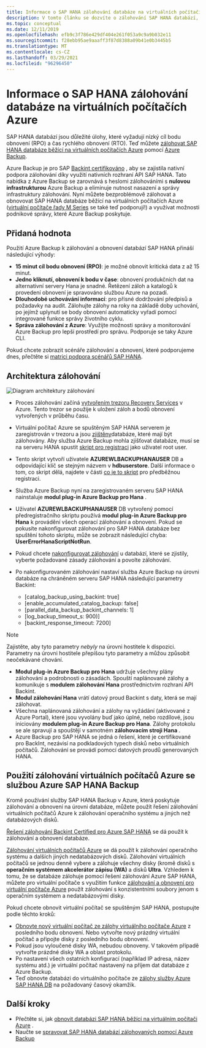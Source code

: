 ```yaml
---
title: Informace o SAP HANA zálohování databáze na virtuálních počítačích Azure
description: V tomto článku se dozvíte o zálohování SAP HANA databází, které běží na virtuálních počítačích Azure.
ms.topic: conceptual
ms.date: 12/11/2019
ms.openlocfilehash: efb9c3f786e429df404e261f053a9c9a9b032e11
ms.sourcegitcommit: f28ebb95ae9aaaff3f87d8388a09b41e0b3445b5
ms.translationtype: MT
ms.contentlocale: cs-CZ
ms.lasthandoff: 03/29/2021
ms.locfileid: "96296450"
---
```

# <a name="about-sap-hana-database-backup-in-azure-vms"></a>Informace o SAP HANA zálohování databáze na virtuálních počítačích Azure

SAP HANA databází jsou důležité úlohy, které vyžadují nízký cíl bodu obnovení (RPO) a čas rychlého obnovení (RTO). Teď můžete [zálohovat SAP HANA databáze běžící na virtuálních počítačích Azure](./tutorial-backup-sap-hana-db.md) pomocí [Azure Backup](./backup-overview.md).

Azure Backup je pro SAP [Backint certifikováno](https://www.sap.com/dmc/exp/2013_09_adpd/enEN/#/d/solutions?id=8f3fd455-a2d7-4086-aa28-51d8870acaa5) , aby se zajistila nativní podpora zálohování díky využití nativních rozhraní API SAP HANA. Tato nabídka z Azure Backup se zarovnává s heslomi zálohováními s **nulovou infrastrukturou** Azure Backup a eliminuje nutnost nasazení a správy infrastruktury zálohování. Nyní můžete bezproblémově zálohovat a obnovovat SAP HANA databáze běžící na virtuálních počítačích Azure ([virtuální počítače řady M Series](../virtual-machines/m-series.md) se také teď podporují!) a využívat možnosti podnikové správy, které Azure Backup poskytuje.

## <a name="added-value"></a>Přidaná hodnota

Použití Azure Backup k zálohování a obnovení databází SAP HANA přináší následující výhody:

* **15 minut cíl bodu obnovení (RPO)**: je možné obnovit kritická data z až 15 minut.
* **Jedno kliknutí, obnovení k bodu v čase**: obnovení produkčních dat na alternativní servery Hana je snadné. Řetězení záloh a katalogů k provedení obnovení je spravováno službou Azure na pozadí.
* **Dlouhodobé uchovávání informací**: pro přísné dodržování předpisů a požadavky na audit. Zálohujte zálohy na roky na základě doby uchování, po jejímž uplynutí se body obnovení automaticky vyřadí pomocí integrované funkce správy životního cyklu.
* **Správa zálohování z Azure**: Využijte možnosti správy a monitorování Azure Backup pro lepší prostředí pro správu. Podporuje se taky Azure CLI.

Pokud chcete zobrazit scénáře zálohování a obnovení, které podporujeme dnes, přečtěte si [matrici podpora scénářů SAP HANA](./sap-hana-backup-support-matrix.md#scenario-support).

## <a name="backup-architecture"></a>Architektura zálohování

![Diagram architektury zálohování](./media/sap-hana-db-about/backup-architecture.png)

* Proces zálohování začíná [vytvořením trezoru Recovery Services](./tutorial-backup-sap-hana-db.md#create-a-recovery-services-vault) v Azure. Tento trezor se použije k uložení záloh a bodů obnovení vytvořených v průběhu času.
* Virtuální počítač Azure se spuštěným SAP HANA serverem je zaregistrován v trezoru a jsou [zjištěny](./tutorial-backup-sap-hana-db.md#discover-the-databases)databáze, které mají být zálohovány. Aby služba Azure Backup mohla zjišťovat databáze, musí se na serveru HANA spustit [skript pro registraci](https://aka.ms/scriptforpermsonhana) jako uživatel root user.
* Tento skript vytvoří uživatele **AZUREWLBACKUPHANAUSER** DB a odpovídající klíč se stejným názvem v **hdbuserstore**. Další informace o tom, co skript dělá, najdete v části  [co je to skript](tutorial-backup-sap-hana-db.md#what-the-pre-registration-script-does) pro předběžnou registraci.
* Služba Azure Backup nyní na zaregistrovaném serveru SAP HANA nainstaluje **modul plug-in Azure Backup pro Hana** .
* Uživatel **AZUREWLBACKUPHANAUSER** DB vytvořený pomocí předregistračního skriptu používá **modul plug-in Azure Backup pro Hana** k provádění všech operací zálohování a obnovení. Pokud se pokusíte nakonfigurovat zálohování pro SAP HANA databáze bez spuštění tohoto skriptu, může se zobrazit následující chyba: **UserErrorHanaScriptNotRun**.
* Pokud chcete [nakonfigurovat zálohování](./tutorial-backup-sap-hana-db.md#configure-backup) u databází, které se zjistily, vyberte požadované zásady zálohování a povolte zálohování.

* Po nakonfigurovaném zálohování nastaví služba Azure Backup na úrovni databáze na chráněném serveru SAP HANA následující parametry Backint:
  * [catalog_backup_using_backint: true]
  * [enable_accumulated_catalog_backup: false]
  * [parallel_data_backup_backint_channels: 1]
  * [log_backup_timeout_s: 900)]
  * [backint_response_timeout: 7200]

>[!NOTE]
>Zajistěte, aby tyto parametry *nebyly* na úrovni hostitele k dispozici. Parametry na úrovni hostitele přepíšou tyto parametry a můžou způsobit neočekávané chování.
>

* **Modul plug-in Azure Backup pro Hana** udržuje všechny plány zálohování a podrobnosti o zásadách. Spouští naplánované zálohy a komunikuje s **modulem zálohování Hana** prostřednictvím rozhraní API Backint.
* **Modul zálohování Hana** vrátí datový proud Backint s daty, která se mají zálohovat.
* Všechna naplánovaná zálohování a zálohy na vyžádání (aktivované z Azure Portal), které jsou vyvolány buď jako úplné, nebo rozdílové, jsou iniciovány **modulem plug-in Azure Backup pro Hana**. Zálohy protokolu se ale spravují a spouštějí v samotném **zálohovacím stroji Hana** .
* Azure Backup pro SAP HANA se jedná o řešení, které je certifikované pro BackInt, nezávisí na podkladových typech disků nebo virtuálních počítačů. Zálohování se provádí pomocí datových proudů generovaných HANA.

## <a name="using-azure-vm-backup-with-azure-sap-hana-backup"></a>Použití zálohování virtuálních počítačů Azure se službou Azure SAP HANA Backup

Kromě používání služby SAP HANA Backup v Azure, která poskytuje zálohování a obnovení na úrovni databáze, můžete použít řešení zálohování virtuálních počítačů Azure k zálohování operačního systému a jiných než databázových disků.

[Řešení zálohování Backint Certified pro Azure SAP HANA](#backup-architecture) se dá použít k zálohování a obnovení databáze.

[Zálohování virtuálních počítačů Azure](backup-azure-vms-introduction.md) se dá použít k zálohování operačního systému a dalších jiných nedatabázových disků. Zálohování virtuálních počítačů se jednou denně vybere a zálohuje všechny disky (kromě disků s **operačním systémem akcelerátor zápisu (WA)** a disků **Ultra**. Vzhledem k tomu, že se databáze zálohuje pomocí řešení zálohování Azure SAP HANA, můžete pro virtuální počítače s využitím funkce [zálohování a obnovení pro virtuální počítače Azure](selective-disk-backup-restore.md) použít zálohování s konzistentními soubory jenom s operačním systémem a nedatabázovými disky.

Pokud chcete obnovit virtuální počítač se spuštěným SAP HANA, postupujte podle těchto kroků:

* [Obnovte nový virtuální počítač ze zálohy virtuálního počítače Azure](backup-azure-arm-restore-vms.md) z posledního bodu obnovení. Nebo vytvořte nový prázdný virtuální počítač a připojte disky z posledního bodu obnovení.
* Pokud jsou vyloučené disky WA, nebudou obnoveny. V takovém případě vytvořte prázdné disky WA a oblast protokolu.
* Po nastavení všech ostatních konfigurací (například IP adresa, název systému atd.) je virtuální počítač nastavený na příjem dat databáze z Azure Backup.
* Teď obnovte databázi do virtuálního počítače ze [zálohy služby Azure SAP HANA DB](sap-hana-db-restore.md#restore-to-a-point-in-time-or-to-a-recovery-point) na požadovaný časový okamžik.

## <a name="next-steps"></a>Další kroky

* Přečtěte si, jak [obnovit databázi SAP HANA běžící na virtuálním počítači Azure](./sap-hana-db-restore.md) .
* Naučte se [spravovat SAP HANA databází zálohovaných pomocí Azure Backup](./sap-hana-db-manage.md)
